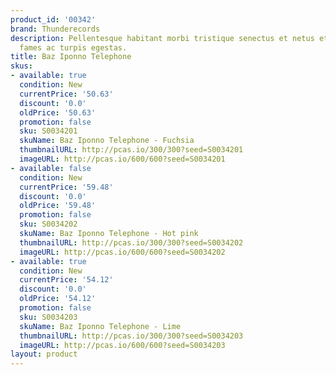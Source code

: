 ```yaml
---
product_id: '00342'
brand: Thunderecords
description: Pellentesque habitant morbi tristique senectus et netus et malesuada
  fames ac turpis egestas.
title: Baz Iponno Telephone
skus:
- available: true
  condition: New
  currentPrice: '50.63'
  discount: '0.0'
  oldPrice: '50.63'
  promotion: false
  sku: S0034201
  skuName: Baz Iponno Telephone - Fuchsia
  thumbnailURL: http://pcas.io/300/300?seed=S0034201
  imageURL: http://pcas.io/600/600?seed=S0034201
- available: false
  condition: New
  currentPrice: '59.48'
  discount: '0.0'
  oldPrice: '59.48'
  promotion: false
  sku: S0034202
  skuName: Baz Iponno Telephone - Hot pink
  thumbnailURL: http://pcas.io/300/300?seed=S0034202
  imageURL: http://pcas.io/600/600?seed=S0034202
- available: true
  condition: New
  currentPrice: '54.12'
  discount: '0.0'
  oldPrice: '54.12'
  promotion: false
  sku: S0034203
  skuName: Baz Iponno Telephone - Lime
  thumbnailURL: http://pcas.io/300/300?seed=S0034203
  imageURL: http://pcas.io/600/600?seed=S0034203
layout: product
---
```

